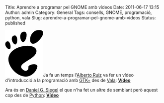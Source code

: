 Title: Aprendre a programar pel GNOME amb vídeos
Date: 2011-06-17 13:15
Author: admin
Category: General
Tags: consells, GNOME, programació, python, vala
Slug: aprendre-a-programar-pel-gnome-amb-videos
Status: published

[<img src="./wp-content/uploads/2008/01/gnomefoot.png" title="logotip del GNOME" class="alignright size-full wp-image-274" width="122" height="150" />](http://gil.badall.net/wp-content/uploads/2008/01/gnomefoot.png)Ja fa un temps l'[Alberto Ruiz](http://aruiz.synaptia.net/siliconisland "Blog de l'Alberto Ruiz") va fer un vídeo d'introducció a la programació amb [GTK+](http://www.gtk.org "Pàgina del projecte GTK+") des de [Vala](https://live.gnome.org/Vala "Pàgina del wiki del GNOME sobre el llenguatge de programació Vala"): **[Vídeo](http://aruiz.synaptia.net/siliconisland/2010/02/gtk-kick-start-tutorial-for-vala.html "Entrada al bloc de l'Alberto sobre el vídeo que va fer")**

Ara és en [Daniel G. Siegel](http://www.dgsiegel.net "Bloc d'en Daniel G. Siegel") el que n'ha fet un altre de semblant però aquest cop des de [Python](http://www.python.org "Pàgina web del llenguatge de programació Python"): **[Vídeo](http://www.dgsiegel.net/news/2011_06_16-gnome_screencasts "Entrada al bloc d'en Daniel  sobre el vídeo que ha fet")**
